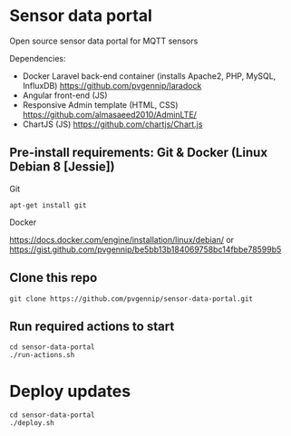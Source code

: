 # Sensor data portal
Open source sensor data portal for MQTT sensors 

Dependencies:
* Docker Laravel back-end container (installs Apache2, PHP, MySQL, InfluxDB) https://github.com/pvgennip/laradock
* Angular front-end (JS)
 * Responsive Admin template (HTML, CSS) https://github.com/almasaeed2010/AdminLTE/
 * ChartJS (JS) https://github.com/chartjs/Chart.js

## Pre-install requirements: Git & Docker (Linux Debian 8 [Jessie])
Git
```
apt-get install git
```

Docker

https://docs.docker.com/engine/installation/linux/debian/ or https://gist.github.com/pvgennip/be5bb13b184069758bc14fbbe78599b5



## Clone this repo
```
git clone https://github.com/pvgennip/sensor-data-portal.git
```

## Run required actions to start
```
cd sensor-data-portal
./run-actions.sh
```

# Deploy updates
```
cd sensor-data-portal
./deploy.sh
```
